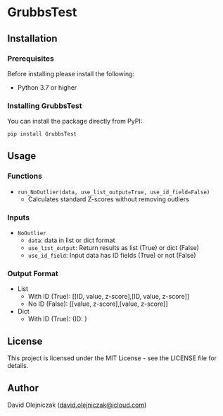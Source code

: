 # GrubbsTest 

## Installation

### Prerequisites

Before installing please install the following:
- Python 3.7 or higher

### Installing GrubbsTest

You can install the package directly from PyPI:

```bash
pip install GrubbsTest
```

## Usage
### Functions


- `run_NoOutlier(data, use_list_output=True, use_id_field=False)`
  - Calculates standard Z-scores without removing outliers

### Inputs

- `NoOutlier`
  - `data`: data in list or dict format 
  - `use_list_output`: Return results as list (True) or dict (False)
  - `use_id_field`: Input data has ID fields (True) or not (False)

### Output Format
- List 
  - With ID (True): [[ID, value, z-score],[ID, value, z-score]] 
  - No ID (False): [[value, z-score],[value, z-score]]
- Dict 
  - With ID (True): {ID: }

## License

This project is licensed under the MIT License - see the LICENSE file for details.

## Author

David Olejniczak (david.olejniczak@icloud.com)

